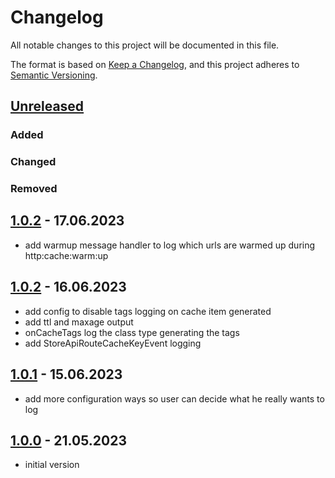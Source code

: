 # Changelog
All notable changes to this project will be documented in this file.

The format is based on [Keep a Changelog](https://keepachangelog.com/en/1.0.0/),
and this project adheres to [Semantic Versioning](https://semver.org/spec/v2.0.0.html).

## [Unreleased]
### Added
### Changed
### Removed

## [1.0.2] - 17.06.2023
- add warmup message handler to log which urls are warmed up during http:cache:warm:up  

## [1.0.2] - 16.06.2023
- add config to disable tags logging on cache item generated
- add ttl and maxage output
- onCacheTags log the class type generating the tags
- add StoreApiRouteCacheKeyEvent logging

## [1.0.1] - 15.06.2023
- add more configuration ways so user can decide what he really wants to log

## [1.0.0] - 21.05.2023
- initial version

[Unreleased]: https://github.com/ditegra-GmbH/DigaShopwareCacheHelper 
[1.0.0]: https://github.com/ditegra-GmbH/DigaShopwareCacheHelper/releases/tag/v1.0.0
[1.0.1]: https://github.com/ditegra-GmbH/DigaShopwareCacheHelper/releases/tag/v1.0.1
[1.0.2]: https://github.com/ditegra-GmbH/DigaShopwareCacheHelper/releases/tag/v1.0.2
